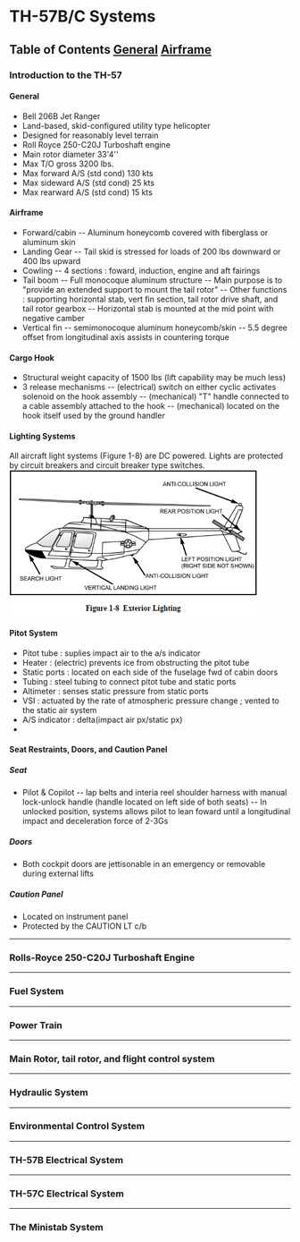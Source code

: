 # TH-57B/C Systems
Table of Contents
[General](#general)
[Airframe](#airframe)
---
### Introduction to the TH-57
#### General
 - Bell 206B Jet Ranger
 - Land-based, skid-configured utility type helicopter
 - Designed for reasonably level terrain
 - Roll Royce 250-C20J Turboshaft engine
 - Main rotor diameter 33'4''
 - Max T/O gross 3200 lbs.
 - Max forward A/S (std cond) 130 kts
 - Max sideward A/S (std cond) 25 kts
 - Max rearward A/S (std cond) 15 kts
#### Airframe
 - Forward/cabin
 -- Aluminum honeycomb covered with fiberglass or aluminum skin
 - Landing Gear
 -- Tail skid is stressed for loads of 200 lbs downward or 400 lbs upward
 - Cowling
 -- 4 sections : foward, induction, engine and aft fairings
 - Tail boom
 -- Full monocoque aluminum structure
 -- Main purpose is to "provide an extended support to mount the tail rotor"
 -- Other functions : supporting horizontal stab, vert fin section, tail rotor drive shaft, and tail rotor gearbox
 -- Horizontal stab is mounted at the mid point with negative camber
 - Vertical fin
 -- semimonocoque aluminum honeycomb/skin
 -- 5.5 degree offset from longitudinal axis assists in countering torque
#### Cargo Hook
 - Structural weight capacity of 1500 lbs (lift capability may be much less)
 - 3 release mechanisms
 -- (electrical) switch on either cyclic activates solenoid on the hook assembly
 -- (mechanical) "T" handle connected to a cable assembly attached to the hook
 -- (mechanical) located on the hook itself used by the ground handler
#### Lighting Systems
All aircraft light systems (Figure 1-8) are DC powered. Lights are protected by circuit breakers and circuit breaker type switches.
![Image](https://github.com/wesleyem/th57/blob/master/figure1-8.PNG?raw=true)
#### Pitot System
 - Pitot tube : suplies impact air to the a/s indicator
 - Heater : (electric) prevents ice from obstructing the pitot tube
 - Static ports : located on each side of the fuselage fwd of cabin doors
 - Tubing : steel tubing to connect pitot tube and static ports
 - Altimeter : senses static pressure from static ports
 - VSI : actuated by the rate of atmospheric pressure change ; vented to the static air system
 - A/S indicator : delta(impact air px/static px)
 - 
 #### Seat Restraints, Doors, and Caution Panel
##### Seat
 - Pilot & Copilot
 -- lap belts and interia reel shoulder harness with manual lock-unlock handle (handle located on left side of both seats)
 -- In unlocked position, systems allows pilot to lean foward until a longitudinal impact and deceleration force of 2-3Gs
##### Doors
 - Both cockpit doors are jettisonable in an emergency or removable during external lifts
##### Caution Panel
 - Located on instrument panel
 - Protected by the CAUTION LT c/b

---
### Rolls-Royce 250-C20J Turboshaft Engine
---
### Fuel System
---
### Power Train
---
### Main Rotor, tail rotor, and flight control system
---
### Hydraulic System
---
### Environmental Control System
---
### TH-57B Electrical System
---
### TH-57C Electrical System
---
### The Ministab System